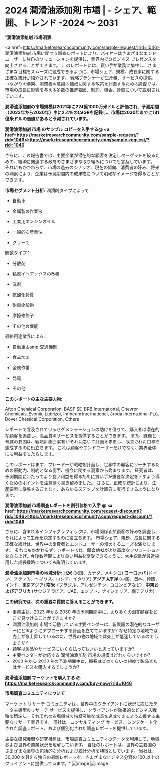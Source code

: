# 2024 潤滑油添加剤 市場 | - シェア、範囲、トレンド -2024 ～ 2031
"<strong>潤滑油添加剤 市場洞察:</strong>

<a href=https://marketresearchcommunity.com/sample-request/?rid=1046>潤滑油添加剤</a> 市場に関する調査レポートにより、バイヤーはさまざまなエンド ユーザーに独自のソリューションを提供し、業界内でのビジネス プレゼンスを向上させることができます。 このレポートには、買い手が業務に集中し、さまざまな目標をスムーズに達成できるように、市場シェア、規模、成長率に関する正確な統計が紹介されています。 戦略プランナーが生産量、サービスの提供、つながりの構築、消費者の意識の醸成に関する政策を計画するための調査では、市場の成長に影響を与える多数の推進要因、制約、機会、脅威について説明されています。

<strong>潤滑油添加剤の市場規模は2021年に224億1000万米ドルと評価され、予測期間（2023年から2030年）中に2.4％のCAGRを記録し、市場は2030年までに181億米ドルの価値があると予測されています。</strong>

<strong>潤滑油添加剤 市場 のサンプル コピーを入手する@ <a href=https://marketresearchcommunity.com/sample-request/?rid=1046><u>https://marketresearchcommunity.com/sample-request/?rid=1046</u></a></strong>

さらに、この報告書では、主要企業が潜在的な顧客を決定しターゲットを絞るための、経済に関連する政府のさまざまな取り組みについても言及しています。 それにもかかわらず、市場の過去のシナリオ、現在の傾向、消費者の好み、将来の洞察により、企業は予測期間内の成果物について明確なイメージを得ることができます。

<strong>市場セグメント分析:</strong>
潤滑剤タイプによって



- 自動車

- 金属製の作業液

- 工業用エンジンオイル

- 一般的な産業油

- グリース



関数タイプ：



- 分散剤

- 粘度インデックスの改善

- 洗剤

- 抗酸化物質

- 耐毒添加物

- 摩擦修飾子

- その他の機能



最終用途業界による：



- 自動車＆amp;交通機関

- 食品加工

- 金属作業

- 発電

- その他

<strong>このレポートの主な主要人物:</strong>

Afton Chemical Corporation, BASF SE, BRB International, Chevron Chemicals, Evonik, Lubrizol, Infineum International, Croda International PLC, Dover Chemical Corporation, Others



レポートで言及されているセグメンテーションの助けを借りて、購入者は潜在的な顧客を追跡し、高品質のサービスを提供することができます。 また、課題と脅威の要因は、戦略計画立案者がそれに応じて計画を修正し、改善された目標を達成するのに役立ちます。 これは顧客やエンドユーザーだけでなく、業界全体にも利益をもたらします。

このレポートはまず、プレーヤーが戦略を計画し、世界中の顧客にリーチするための原動力、制約となる側面、機会に関する洞察から始まります。 研究者は、予測期間にわたってより良い利益を得るために買い手が重要な決定を下すよう導くためのポイントを注意深く書き留めました。 さらに、正確な統計により、生産要素に妥協することなく、あらゆるステップを計画的に実行できるようになります。

<strong>潤滑油添加剤 市場調査レポートを割引価格で入手 @ <a href=https://marketresearchcommunity.com/request-discount/?rid=1046><u>https://marketresearchcommunity.com/request-discount/?rid=1046</u></a></strong>

さらに、含まれるインフォグラフィックは、市場関係者が顧客の好みを調査し、それによって生産を決定するのに役立ちます。 市場シェア、規模、成長に関する正確な統計は、世界中の消費者とエンドユーザーの増大するニーズを満たします。 それにもかかわらず、レポートでは、競合他社がより高度なソリューションを立ち上げ、今後数年間により良い利益を享受できるように、大手企業が最近採用した成長戦略についても説明しています。

<strong>潤滑油添加剤市場の地域分析:
北米 </strong>(米国、カナダ、メキシコ)<strong>
ヨーロッパ </strong>(ドイツ、フランス、イギリス、ロシア、イタリア)<strong>
アジア太平洋 </strong>(中国、日本、韓国、インド、東南アジア)<strong>
南米</strong>（ブラジル、アルゼンチン、コロンビアなど）<strong>
中東およびアフリカ </strong>(サウジアラビア、UAE、エジプト、ナイジェリア、南アフリカ)<strong></strong>

<strong>この研究では、次の重要な質問に答えることができます。</strong>
<ul>
  <li>事業主は、2023 年から 2030 年の予測期間中に、より多くの潜在顧客をどこで見つけることができますか?</li>
  <li>潤滑油添加剤 市場で活動している主要ベンダーは、新興国の潜在的なユーザーにどのようにアプローチする計画を立てていますか? なぜ特定の地域では売上が急上昇しているのに、世界の他の地域では売上が低迷しているのでしょうか?</li>
  <li>顧客は製品やサービスにいくら払ってもいいと思っていますか?</li>
  <li>主要ベンダーが対応する 潤滑油添加剤 市場の規模はどれくらいですか?</li>
  <li>2023 年から 2030 年の予測期間中に、顧客はどのくらいの頻度で製品またはサービスを購入するでしょうか?</li>
</ul>
<strong>潤滑油添加剤 マーケットを購入する @ <a href=https://marketresearchcommunity.com/buy-now/?rid=1046><u>https://marketresearchcommunity.com/buy-now/?rid=1046</u></a></strong>

<strong>市場調査コミュニティについて</strong>

マーケット リサーチ コミュニティは、世界中のクライアントに状況に応じたデータ主導型のリサーチ サービスを提供し、クライアントが効果的なビジネス戦略を策定し、それぞれの市場領域で持続可能な成長を達成できるよう支援する主要なリサーチ業界です。 同社は、コンサルティング サービス、シンジケート化された調査レポート、および個別化された調査レポートを提供しています。

主要な研究機関や研究機関は、市場調査コミュニティのデータを利用して、地域および世界の商業状況を理解しています。 当社のレポートは、世界の主要国のさまざまな業界の包括的な分析および統計分析を特徴としています。 当社は、30,000 を超える独自の最新レポートを、さまざまなビジネス分野の 100 以上のクライアントに提供しています。"
![image](https://github.com/Gargi1522/MRC/assets/158283091/30d8fb24-fa60-4a0c-982f-a39f61bed3c6)
![image](https://github.com/Gargi1522/MRC/assets/158283091/53774995-0c03-46b4-b6a7-378c052af557)
